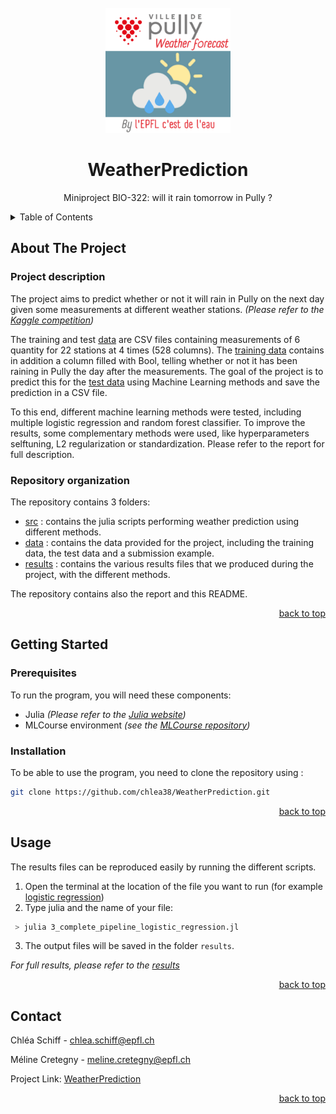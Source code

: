 <div id="top"></div>

<!-- PROJECT LOGO -->
<br />
<div align="center">
  <a href="https://github.com/chlea38/WeatherPrediction">
    <img src="project_logo.png" alt="Logo" width="200" height="200">
  </a>

<h1 align="center">WeatherPrediction</h1>

  <p align="center">
    Miniproject BIO-322: will it rain tomorrow in Pully ?
  </p>
</div>



<!-- TABLE OF CONTENTS -->
<details>
  <summary>Table of Contents</summary>
  <ol>
    <li>
      <a href="#about">About The Project</a>
      <ul>
        <li><a href="#description">Project description</a></li>
        <li><a href="#organization">Repository organization</a></li>
      </ul>
    </li>
    <li>
      <a href="#start">Getting Started</a>
      <ul>
        <li><a href="#prerequisite">Prerequisites</a></li>
        <li><a href="#install">Installation</a></li>
      </ul>
    </li>
    <li><a href="#use">Usage</a></li>
    <li><a href="#contacts">Contact</a></li>
  </ol>
</details>



<!-- ABOUT THE PROJECT -->
<a name="about"></a>
## About The Project

<a name="description"></a>
### Project description
The project aims to predict whether or not it will rain in Pully on the next day given some measurements at different weather stations. _(Please refer to the [Kaggle competition](https://www.kaggle.com/c/bio322-will-it-rain-tomorrow/))_

The training and test [data](https://github.com/chlea38/WeatherPrediction/tree/main/data) are CSV files containing measurements of 6 quantity for 22 stations at 4 times (528 columns). The [training data](https://github.com/chlea38/WeatherPrediction/blob/main/data/trainingdata.csv) contains in addition a column filled with Bool, telling whether or not it has been raining in Pully the day after the measurements. The goal of the project is to predict this for the [test data](https://github.com/chlea38/WeatherPrediction/blob/main/data/testdata.csv) using Machine Learning methods and save the prediction in a CSV file.

To this end, different machine learning methods were tested, including multiple logistic regression and random forest classifier. To improve the results, some complementary methods were used, like hyperparameters selftuning, L2 regularization or standardization. Please refer to the report for full description.


<a name="organization"></a>
### Repository organization
The repository contains 3 folders:

* [src](https://github.com/chlea38/WeatherPrediction/tree/main/src) : contains the julia scripts performing weather prediction using different methods.
* [data](https://github.com/chlea38/WeatherPrediction/tree/main/data) : contains the data provided for the project, including the training data, the test data and a submission example.
* [results](https://github.com/chlea38/WeatherPrediction/tree/main/results) : contains the various results files that we produced during the project, with the different methods. 

The repository contains also the report and this README.

<p align="right"><a href="#top">back to top</a></p>


<!-- GETTING STARTED -->
<a name="start"></a>
## Getting Started

<a name="prerequisite"></a>
### Prerequisites

To run the program, you will need these components:
* Julia _(Please refer to the [Julia website](https://julialang.org/downloads/))_ 
* MLCourse environment _(see the [MLCourse repository](https://github.com/jbrea/MLCourse))_

<a name="install"></a>
### Installation
To be able to use the program, you need to clone the repository using : 
   ```sh
   git clone https://github.com/chlea38/WeatherPrediction.git
   ```

<p align="right"><a href="#top">back to top</a></p>


<!-- USAGE -->
<a name="use"></a>
## Usage
The results files can be reproduced easily by running the different scripts. 
1. Open the terminal at the location of the file you want to run (for example [logistic regression](https://github.com/chlea38/WeatherPrediction/blob/main/src/3_complete_pipeline_logistic_regression.jl)) 
2. Type julia and the name of your file: 
  ```sh
   > julia 3_complete_pipeline_logistic_regression.jl
   ```
3. The output files will be saved in the folder `results`.

_For full results, please refer to the [results](https://github.com/chlea38/WeatherPrediction/tree/main/results)_

<p align="right"><a href="#top">back to top</a></p>



<!-- CONTACT -->
<a name="contacts"></a>
## Contact

Chléa Schiff - chlea.schiff@epfl.ch

Méline Cretegny - meline.cretegny@epfl.ch

Project Link: [WeatherPrediction](https://github.com/chlea38/WeatherPrediction)

<p align="right"><a href="#top">back to top</a></p>





